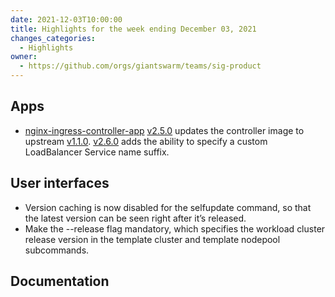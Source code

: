 ```yaml
---
date: 2021-12-03T10:00:00
title: Highlights for the week ending December 03, 2021
changes_categories:
  - Highlights
owner:
  - https://github.com/orgs/giantswarm/teams/sig-product
---
```


## Apps

- [nginx-ingress-controller-app](https://github.com/giantswarm/nginx-ingress-controller-app) [v2.5.0](https://github.com/giantswarm/nginx-ingress-controller-app/blob/master/CHANGELOG.md#250---2021-11-29) updates the controller image to upstream [v1.1.0](https://github.com/kubernetes/ingress-nginx/releases/tag/controller-v1.1.0). [v2.6.0](https://github.com/giantswarm/nginx-ingress-controller-app/blob/master/CHANGELOG.md#260---2021-12-02) adds the ability to specify a custom LoadBalancer Service name suffix.


## User interfaces
 - Version caching is now disabled for the selfupdate command, so that the latest version can be seen right after it’s released.
 - Make the --release flag mandatory, which specifies the workload cluster release version in the template cluster and template nodepool subcommands.

## Documentation
